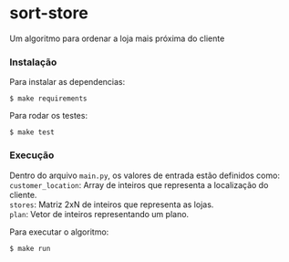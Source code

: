 # sort-store
Um algoritmo para ordenar a loja mais próxima do cliente

### Instalação

Para instalar as dependencias:
```shell
$ make requirements
```

Para rodar os testes:
```shell
$ make test
```

### Execução
Dentro do arquivo `main.py`, os valores de entrada estão definidos como:  
`customer_location`: Array de inteiros que representa a localização do cliente.  
`stores`: Matriz 2xN de inteiros que representa as lojas.  
`plan`: Vetor de inteiros representando um plano.  

Para executar o algoritmo:
```shell
$ make run
```
